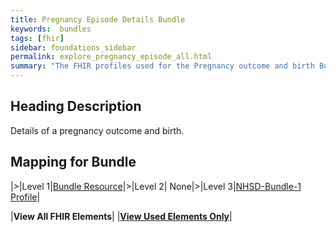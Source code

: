 ```yaml
---
title: Pregnancy Episode Details Bundle
keywords:  bundles
tags: [fhir]
sidebar: foundations_sidebar
permalink: explore_pregnancy_episode_all.html
summary: "The FHIR profiles used for the Pregnancy outcome and birth Bundle"
---
```


## Heading Description ##
Details of a pregnancy outcome and birth.

## Mapping for Bundle ##

|>|Level 1|[Bundle Resource](http://hl7.org/fhir/stu3/bundle.html)|>|Level 2| None|>|Level 3|[NHSD-Bundle-1 Profile](http://xxx)|

|**View All FHIR Elements**|    |**[View Used Elements Only](explore_pregnancy_episode_details.html#mapping-for-bundle)**| 
